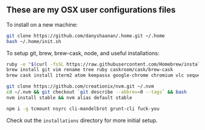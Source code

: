 ## These are my OSX user configurations files

To install on a new machine:

```bash
git clone https://github.com/danyshaanan/.home.git ~/.home
bash ~/.home/init.sh
```

To setup git, brew, brew-cask, node, and useful installations:
```bash
ruby -e "$(curl -fsSL https://raw.githubusercontent.com/Homebrew/install/master/install)"
brew install git vim rename tree ruby caskroom/cask/brew-cask
brew cask install iterm2 atom keepassx google-chrome chromium vlc sequel-pro arduino

git clone https://github.com/creationix/nvm.git ~/.nvm
cd ~/.nvm && git checkout `git describe --abbrev=0 --tags` && bash
nvm install stable && nvm alias default stable

npm i -g tcmount nsyrc cli-mandelbrot grunt-cli fuck-you
```

Check out the `installations` directory for more initial setup.
